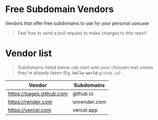 # Free Subdomain Vendors
Vendors that offer free subdomains to use for your personal usecase
> Feel free to send a pull request to make changes to this repo!!

# Vendor list
> Subdomains listed below can start with your choosen text unless they're already taken (Eg. **`hello-world`**.`github.io`)

| Vendor                   | Subdomains   |
| ------------------------ | ------------ |
| https://pages.github.com | github.io    |
| https://render.com       | onrender.com |
| https://vercel.com       | vercel.app   |
